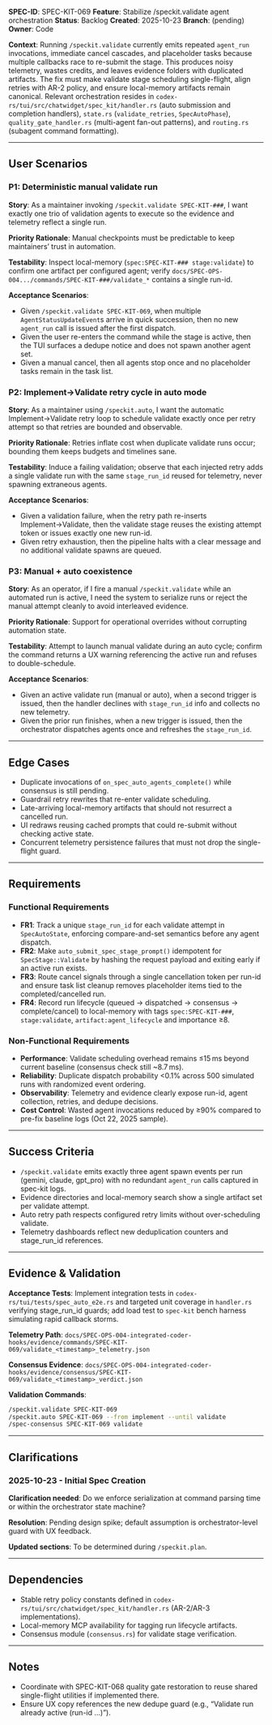 **SPEC-ID**: SPEC-KIT-069
**Feature**: Stabilize /speckit.validate agent orchestration
**Status**: Backlog
**Created**: 2025-10-23
**Branch**: (pending)
**Owner**: Code

**Context**: Running `/speckit.validate` currently emits repeated `agent_run` invocations, immediate cancel cascades, and placeholder tasks because multiple callbacks race to re-submit the stage. This produces noisy telemetry, wastes credits, and leaves evidence folders with duplicated artifacts. The fix must make validate stage scheduling single-flight, align retries with AR-2 policy, and ensure local-memory artifacts remain canonical. Relevant orchestration resides in `codex-rs/tui/src/chatwidget/spec_kit/handler.rs` (auto submission and completion handlers), `state.rs` (`validate_retries`, `SpecAutoPhase`), `quality_gate_handler.rs` (multi-agent fan-out patterns), and `routing.rs` (subagent command formatting).

---

## User Scenarios

### P1: Deterministic manual validate run

**Story**: As a maintainer invoking `/speckit.validate SPEC-KIT-###`, I want exactly one trio of validation agents to execute so the evidence and telemetry reflect a single run.

**Priority Rationale**: Manual checkpoints must be predictable to keep maintainers’ trust in automation.

**Testability**: Inspect local-memory (`spec:SPEC-KIT-### stage:validate`) to confirm one artifact per configured agent; verify `docs/SPEC-OPS-004.../commands/SPEC-KIT-###/validate_*` contains a single run-id.

**Acceptance Scenarios**:
- Given `/speckit.validate SPEC-KIT-069`, when multiple `AgentStatusUpdateEvent`s arrive in quick succession, then no new `agent_run` call is issued after the first dispatch.
- Given the user re-enters the command while the stage is active, then the TUI surfaces a dedupe notice and does not spawn another agent set.
- Given a manual cancel, then all agents stop once and no placeholder tasks remain in the task list.

### P2: Implement→Validate retry cycle in auto mode

**Story**: As a maintainer using `/speckit.auto`, I want the automatic Implement→Validate retry loop to schedule validate exactly once per retry attempt so that retries are bounded and observable.

**Priority Rationale**: Retries inflate cost when duplicate validate runs occur; bounding them keeps budgets and timelines sane.

**Testability**: Induce a failing validation; observe that each injected retry adds a single validate run with the same `stage_run_id` reused for telemetry, never spawning extraneous agents.

**Acceptance Scenarios**:
- Given a validation failure, when the retry path re-inserts Implement→Validate, then the validate stage reuses the existing attempt token or issues exactly one new run-id.
- Given retry exhaustion, then the pipeline halts with a clear message and no additional validate spawns are queued.

### P3: Manual + auto coexistence

**Story**: As an operator, if I fire a manual `/speckit.validate` while an automated run is active, I need the system to serialize runs or reject the manual attempt cleanly to avoid interleaved evidence.

**Priority Rationale**: Support for operational overrides without corrupting automation state.

**Testability**: Attempt to launch manual validate during an auto cycle; confirm the command returns a UX warning referencing the active run and refuses to double-schedule.

**Acceptance Scenarios**:
- Given an active validate run (manual or auto), when a second trigger is issued, then the handler declines with `stage_run_id` info and collects no new telemetry.
- Given the prior run finishes, when a new trigger is issued, then the orchestrator dispatches agents once and refreshes the `stage_run_id`.

---

## Edge Cases

- Duplicate invocations of `on_spec_auto_agents_complete()` while consensus is still pending.
- Guardrail retry rewrites that re-enter validate scheduling.
- Late-arriving local-memory artifacts that should not resurrect a cancelled run.
- UI redraws reusing cached prompts that could re-submit without checking active state.
- Concurrent telemetry persistence failures that must not drop the single-flight guard.

---

## Requirements

### Functional Requirements

- **FR1**: Track a unique `stage_run_id` for each validate attempt in `SpecAutoState`, enforcing compare-and-set semantics before any agent dispatch.
- **FR2**: Make `auto_submit_spec_stage_prompt()` idempotent for `SpecStage::Validate` by hashing the request payload and exiting early if an active run exists.
- **FR3**: Route cancel signals through a single cancellation token per run-id and ensure task list cleanup removes placeholder items tied to the completed/cancelled run.
- **FR4**: Record run lifecycle (queued → dispatched → consensus → complete/cancel) to local-memory with tags `spec:SPEC-KIT-###`, `stage:validate`, `artifact:agent_lifecycle` and importance ≥8.

### Non-Functional Requirements

- **Performance**: Validate scheduling overhead remains ≤15 ms beyond current baseline (consensus check still ~8.7 ms).
- **Reliability**: Duplicate dispatch probability <0.1% across 500 simulated runs with randomized event ordering.
- **Observability**: Telemetry and evidence clearly expose run-id, agent collection, retries, and dedupe decisions.
- **Cost Control**: Wasted agent invocations reduced by ≥90% compared to pre-fix baseline logs (Oct 22, 2025 sample).

---

## Success Criteria

- `/speckit.validate` emits exactly three agent spawn events per run (gemini, claude, gpt_pro) with no redundant `agent_run` calls captured in spec-kit logs.
- Evidence directories and local-memory search show a single artifact set per validate attempt.
- Auto retry path respects configured retry limits without over-scheduling validate.
- Telemetry dashboards reflect new deduplication counters and stage_run_id references.

---

## Evidence & Validation

**Acceptance Tests**: Implement integration tests in `codex-rs/tui/tests/spec_auto_e2e.rs` and targeted unit coverage in `handler.rs` verifying stage_run_id guards; add load test to `spec-kit` bench harness simulating rapid callback storms.

**Telemetry Path**: `docs/SPEC-OPS-004-integrated-coder-hooks/evidence/commands/SPEC-KIT-069/validate_<timestamp>_telemetry.json`

**Consensus Evidence**: `docs/SPEC-OPS-004-integrated-coder-hooks/evidence/consensus/SPEC-KIT-069/validate_<timestamp>_verdict.json`

**Validation Commands**:
```bash
/speckit.validate SPEC-KIT-069
/speckit.auto SPEC-KIT-069 --from implement --until validate
/spec-consensus SPEC-KIT-069 validate
```

---

## Clarifications

### 2025-10-23 - Initial Spec Creation

**Clarification needed**: Do we enforce serialization at command parsing time or within the orchestrator state machine?

**Resolution**: Pending design spike; default assumption is orchestrator-level guard with UX feedback.

**Updated sections**: To be determined during `/speckit.plan`.

---

## Dependencies

- Stable retry policy constants defined in `codex-rs/tui/src/chatwidget/spec_kit/handler.rs` (AR-2/AR-3 implementations).
- Local-memory MCP availability for tagging run lifecycle artifacts.
- Consensus module (`consensus.rs`) for validate stage verification.

---

## Notes

- Coordinate with SPEC-KIT-068 quality gate restoration to reuse shared single-flight utilities if implemented there.
- Ensure UX copy references the new dedupe guard (e.g., “Validate run already active (run-id …)”).


